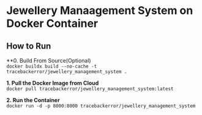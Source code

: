 # Jewellery Manaagement System on Docker Container

## How to Run
**0. Build From Source(Optional)
<br>
`docker buildx build --no-cache -t tracebackerror/jewellery_management_system .`

**1. Pull the Docker Image from Cloud**
<br>
`docker pull tracebackerror/jewellery_management_system:latest`


**2. Run the Container**
<br>
`docker run -d -p 8000:8000 tracebackerror/jewellery_management_system`